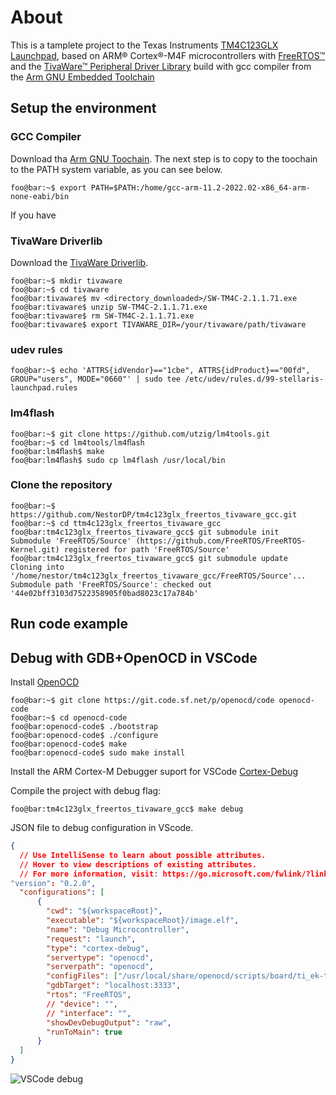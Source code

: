 # About
This is a tamplete project to the
Texas Instruments [TM4C123GLX Launchpad](http://www.ti.com/tool/ek-tm4c123gxl), based on ARM&#xae; Cortex&#xae;-M4F microcontrollers with [FreeRTOS&#x2122;](http://www.freertos.org/) and the [TivaWare&#x2122; Peripheral Driver Library](https://www.ti.com/lit/ug/spmu298e/spmu298e.pdf?ts=1667346399713&ref_url=https%253A%252F%252Fwww.ti.com%252Fproduct%252FTM4C123GH6PM) build with gcc compiler from the [Arm GNU Embedded Toolchain](https://developer.arm.com/downloads/-/gnu-rm)


## Setup the environment

### GCC Compiler

Download tha [Arm GNU Toochain](https://developer.arm.com/downloads/-/arm-gnu-toolchain-downloads). The next step is to copy to the toochain to the PATH system variable, as you can see below.

```console
foo@bar:~$ export PATH=$PATH:/home/gcc-arm-11.2-2022.02-x86_64-arm-none-eabi/bin
  ```

If you have
### TivaWare Driverlib

Download the [TivaWare Driverlib](https://www.ti.com/tool/SW-TM4C).

  ```console
foo@bar:~$ mkdir tivaware
foo@bar:~$ cd tivaware
foo@bar:tivaware$ mv <directory_downloaded>/SW-TM4C-2.1.1.71.exe
foo@bar:tivaware$ unzip SW-TM4C-2.1.1.71.exe
foo@bar:tivaware$ rm SW-TM4C-2.1.1.71.exe
foo@bar:tivaware$ export TIVAWARE_DIR=/your/tivaware/path/tivaware
```

### udev rules

```console
foo@bar:~$ echo 'ATTRS{idVendor}=="1cbe", ATTRS{idProduct}=="00fd", GROUP="users", MODE="0660"' | sudo tee /etc/udev/rules.d/99-stellaris-launchpad.rules
```

### lm4flash

```console
foo@bar:~$ git clone https://github.com/utzig/lm4tools.git
foo@bar:~$ cd lm4tools/lm4ﬂash
foo@bar:lm4ﬂash$ make
foo@bar:lm4ﬂash$ sudo cp lm4flash /usr/local/bin
```

### Clone the repository

```console
foo@bar:~$ https://github.com/NestorDP/tm4c123glx_freertos_tivaware_gcc.git
foo@bar:~$ cd ttm4c123glx_freertos_tivaware_gcc
foo@bar:tm4c123glx_freertos_tivaware_gcc$ git submodule init
Submodule 'FreeRTOS/Source' (https://github.com/FreeRTOS/FreeRTOS-Kernel.git) registered for path 'FreeRTOS/Source'
foo@bar:tm4c123glx_freertos_tivaware_gcc$ git submodule update
Cloning into '/home/nestor/tm4c123glx_freertos_tivaware_gcc/FreeRTOS/Source'...
Submodule path 'FreeRTOS/Source': checked out '44e02bff3103d7522358905f0bad8023c17a784b'
```

## Run code example

## Debug with GDB+OpenOCD in VSCode
Install [OpenOCD](https://sourceforge.net/p/openocd/code/ci/master/tree/)

```console
foo@bar:~$ git clone https://git.code.sf.net/p/openocd/code openocd-code
foo@bar:~$ cd openocd-code
foo@bar:openocd-code$ ./bootstrap
foo@bar:openocd-code$ ./configure
foo@bar:openocd-code$ make
foo@bar:openocd-code$ sudo make install
```

Install the ARM Cortex-M Debugger suport for VSCode [Cortex-Debug](https://marketplace.visualstudio.com/items?itemName=marus25.cortex-debug)


Compile the project with debug flag:
```console
foo@bar:tm4c123glx_freertos_tivaware_gcc$ make debug
```


 JSON file to debug configuration in VScode.
```json
{
  // Use IntelliSense to learn about possible attributes.
  // Hover to view descriptions of existing attributes.
  // For more information, visit: https://go.microsoft.com/fwlink/?linkid=830387
"version": "0.2.0",
  "configurations": [
      {
        "cwd": "${workspaceRoot}",
        "executable": "${workspaceRoot}/image.elf",
        "name": "Debug Microcontroller",
        "request": "launch",
        "type": "cortex-debug",
        "servertype": "openocd",
        "serverpath": "openocd",
        "configFiles": ["/usr/local/share/openocd/scripts/board/ti_ek-tm4c123gxl.cfg"],
        "gdbTarget": "localhost:3333",
        "rtos": "FreeRTOS",
        // "device": "",
        // "interface": "",
        "showDevDebugOutput": "raw",
        "runToMain": true
      }
  ]
}

```

![VSCode debug](https://user-images.githubusercontent.com/37759765/209450878-1e33e944-96c7-45b6-9cda-cbb19d3441e6.png)
